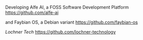 Developing Alfe AI, a FOSS Software Development Platform https://github.com/alfe-ai  

and Faybian OS, a Debian variant https://github.com/faybian-os  

_Lochner Tech_ https://github.com/lochner-technology  
